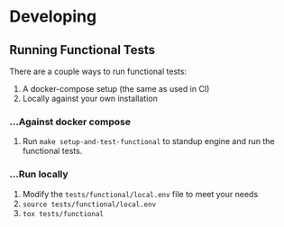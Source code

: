 # Developing

## Running Functional Tests

There are a couple ways to run functional tests:

1. A docker-compose setup (the same as used in CI)
2. Locally against your own installation

### ...Against docker compose

1. Run `make setup-and-test-functional` to standup engine and run the functional tests.

### ...Run locally

1. Modify the `tests/functional/local.env` file to meet your needs
2. `source tests/functional/local.env`
3. `tox tests/functional`